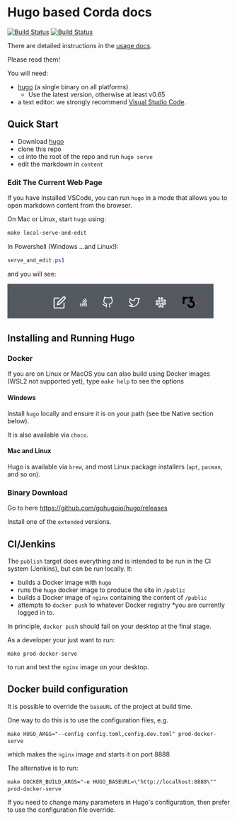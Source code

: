 # Hugo based Corda docs

[![Build Status](https://ci01.dev.r3.com/buildStatus/icon?job=Docs-Builders%2FBuild%2Fdocs-site%2Fmaster)](https://ci01.dev.r3.com/job/Docs-Builders/job/Build/job/docs-site/job/master/)
[![Build Status](https://ci01.dev.r3.com/buildStatus/icon?job=Docs-Builders%2FDeploy%2Fdocs-site%2Fmaster&subject=deploy&status=ok)](https://ci01.dev.r3.com/job/Docs-Builders/job/Deploy/job/docs-site/job/master/)

There are detailed instructions in the  [usage docs](usage-docs/readme.md).

Please read them!

You will need:

* [hugo](https://github.com/gohugoio/hugo/releases)  (a single binary on all platforms)
    * Use the latest version, otherwise at least v0.65
* a text editor: we strongly recommend [Visual Studio Code](https://code.visualstudio.com/).

## Quick Start

* Download [hugo](https://github.com/gohugoio/hugo/releases)
* clone this repo
* `cd` into the root of the repo and run `hugo serve`
* edit the markdown in `content`

### Edit The Current Web Page

If you have installed VSCode, you can run `hugo` in a mode that allows you to open markdown content from the browser.

On Mac or Linux, start `hugo` using:

```makefile
make local-serve-and-edit
```

In Powershell (Windows ...and Linux!):

```powershell
serve_and_edit.ps1
```

and you will see:

![edit markdown](usage-docs/images/page-edit.png)

## Installing and Running Hugo

### Docker

If you are on Linux or MacOS you can also build using Docker images (WSL2 not supported yet), type `make help` to see the options

#### Windows

Install `hugo` locally and ensure it is on your path (see tbe Native section below).

It is also available via `choco`.

#### Mac and Linux

Hugo is available via `brew`, and most Linux package installers (`apt`, `pacman`, and so on).

### Binary Download

Go to here https://github.com/gohugoio/hugo/releases

Install one of the `extended` versions.

## CI/Jenkins

The `publish` target does everything and is intended to be run in the CI system (Jenkins), but can be run locally.  It:

* builds a Docker image with `hugo`
* runs the `hugo` docker image to produce the site in `/public`
* builds a Docker image of `nginx` containing the content of `/public`
* attempts to `docker push` to whatever Docker registry *you are currently logged in to.

In principle, `docker push` should fail on your desktop at the final stage.

As a developer your just want to run:

```
make prod-docker-serve
```

to run and test the `nginx` image on your desktop.


##  Docker build configuration

It is possible to override the `baseURL` of the project at build time.

One way to do this is to use the configuration files, e.g.

```shell script
make HUGO_ARGS="--config config.toml,config.dev.toml" prod-docker-serve
```

which makes the `nginx` image and starts it on port 8888

The alternative is to run:

```shell script
make DOCKER_BUILD_ARGS="-e HUGO_BASEURL=\"http://localhost:8888\"" prod-docker-serve
```

If you need to change many parameters in Hugo's configuration, then prefer
to use the configuration file override.
